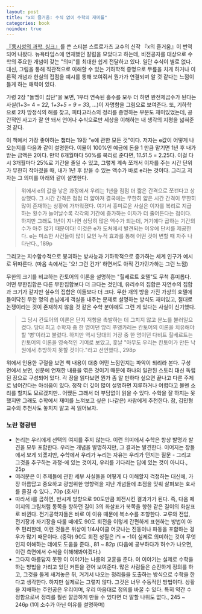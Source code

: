 ```yaml
---
layout: post
title: "x의 즐거움: 수식 없이 수학의 재미를"
categories: book
noindex: true
---
```


[『동시성의 과학, 싱크』](http://www.aladin.co.kr/shop/wproduct.aspx?ISBN=8934918101)를 쓴 스티븐 스트로가츠 교수의 신작 『x의 즐거움』이 번역되어 나왔다. 뉴욕타임스에 연재했던 칼럼을 모았다고 하는데, 비전공자를 대상으로 수학의 주요한 개념이 갖는 "의미"를 최대한 쉽게 전달하고 있다. 일단 수식이 별로 없다. 대신, 그림을 통해 직관적으로 이해할 수 있는 기하학적 증명으로 무릎을 치게 하거나 이론적 개념과 현실의 접점을 예시를 통해 보여줘서 뭔가가 연결되며 알 것 같다는 느낌이 들게 하는 매력이 있다.

가령 2장 "돌멩이 집단"을 보면, 1부터 연속된 홀수를 모두 더 하면 완전제곱수가 된다는 사실(1+3= 4 = 2*2, 1+3+5 = 9 = 3*3, ...)이 자명함을 그림으로 보여준다. 또, 기하학으로 2차 방정식의 해를 찾고, 피타고라스의 정리를 증명하는 부분도 재미있었는데, 공간적인 사고가 잘 안 돼서 언어나 수식으로만 세상을 이해하는 내 생각의 지평을 넓혀준 것 같다.

이 책에서 가장 좋아하는 챕터는 19장 "e에 관한 모든 것"이다. 저자는 e값이 어떻게 나오는지를 다음과 같이 설명한다. 이율이 100%인 예금에 돈을 1 만큼 맡기면 1년 후 내가 받는 금액은 2이다. 만약 6개월마다 50%를 복리로 준다면, 1*1.5*1.5 = 2.25다. 이걸 다시 3개월마다 25%로 기간을 줄일 수 있고, 그렇게 계속 쪼개서 이자를 주는 시간 단위가 무한히 작아졌을 때, 내가 1년 후 받을 수 있는 액수가 바로 e라는 것이다. 그리고 저자는 그 의미를 아래와 같이 설명한다. 

> 위에서 e의 값을 낳은 과정에서 우리는 1년을 점점 더 짧은 간격으로 쪼갠다고 상상했다. 그 시간 간격은 점점 더 얇아져 결국에는 무한히 얇은 시간 간격이 무한히 많이 존재하는 상황에 가까워졌다. 여기서 흥미로운 사실은 이자를 복리로 지급하는 횟수가 늘어날수록 각각의 기간에 증가하는 이자가 더 줄어든다는 점이다. 하지만 그래도 1년이 지나면 상당히 많은 액수가 되는데, 거기에다 곱하는 기간의 수가 아주 많기 때문이다!
이것은 e가 도처에서 발견되는 이유에 단서를 제공한다. e는 미소한 사건들이 많이 모인 누적 효과를 통해 어떤 것이 변할 때 자주 나타난다., 189p

그리고는 지수함수적으로 붕괴하는 방사능과 기하학적으로 증가하는 세계 인구가 예시로 뒤따른다. (마음 속에서는 '오! 그런 건가' 하면서도 아직 긴가민가하는 그런 느낌)

무한의 크기를 비교하는 칸토어의 이론을 설명하는 "힐베르트 호텔"도 무척 흥미롭다. 어떤 무한집합은 다른 무한집합보다 더 크다는 것인데, 유리수의 집합은 자연수의 집합과 크기가 같지만 실수의 집합은 이들보다 더 크다. 무한 개의 방을 가진 가상의 호텔에 들이닥친 무한 명의 손님에게 객실을 내주는 문제로 설명하는 방식도 재미있고, 절대로 논쟁이라는 것이 존재하지 않을 것 같은 수학 분야에도 그런 게 있다는 사실이 신기했다.

> 그 당시 칸토어의 이론은 단지 저항을 촉발하는 데 그치지 않고 분노를 불러일으켰다. 당대 최고 수학자 중 한 명이던 앙리 푸앵카레는 칸토어의 이론을 치유해야 할 '병'이라고 불렀다. 하지만 역시 당대의 거장 중 한 명이던 다비트 힐베르트는 칸토어의 이론을 영속적인 기여로 보았고, 훗날 "아무도 우리는 칸토어가 만든 낙원에서 추방하지 못할 것이다."라고 선언했다., 298p

위에서 인용한 구절을 보면 책 내용이 대충 어떤 느낌인지는 파악이 되리라 본다. 구성 면에서 보면, 신문에 연재한 내용을 엮은 것이기 때문에 하나의 일관된 스토리 대신 독립된 장으로 구성되어 있다. 각 장을 읽다보면 뭔가 좀 알 만하다 싶으면 끝나고 다른 주제로 넘어간다는 아쉬움이 있다. 정작 더 깊이 많이 설명하면 지루하거나 어렵다고 볼멘 소리를 할지도 모르겠지만.. 어쨌든 그래서 더 부담없이 읽을 수 있다. 수학을 잘 하지는 못했지만 그래도 수학에서 재미를 느껴보고 싶은 (나같은) 사람에게 추천한다. 참, 김민형 교수의 추천사도 놓치지 말고 꼭 읽어보자.

### 노란 형광펜

- 논리는 우리에게 선택의 여지를 주지 않는다. 이런 의미에서 수학은 항상 발명과 발견을 모두 포함한다. 우리는 개념을 발명하지만, 그 결과는 발견한다. 이어지는 장들에서 보게 되겠지만, 수학에서 우리가 누리는 자유는 우리가 던지는 질문 - 그리고 그것을 추구하는 과정-에 있는 것이지, 우리를 기다리는 답에 있는 것이 아니다., 25p
- 여러분은 이 주제들에 관한 세부 사실들을 어떻게 다 이해할지 걱정하는 대신에, 가장 아름답고 중요하고 광범위한 영향력을 지난 개념들에 초점을 맞춰 살펴보는 호사를 즐길 수 있다., 70p (호사!)
- 따라서 i를 곱하면, 반시계 방향으로 90도만큼 회전시킨 결과가가 된다. 즉, 다음 페이지의 그림처럼 동쪽을 향하던 길이 3의 화살표가 북쪽을 향한 같은 길이의 화살표로 바뀐다. 전기공학자들은 바로 이 이유 때문에 복소수를 조항한다. 교류와 전압, 전기장과 자기장을 다룰 때에도 90도 회전을 이렇게 간편하게 표현하는 방법이 아주 편리한데, 이런 것들은 위상이 1/4사이클 어긋나는 진동이나 파동을 포함하는 경우가 많기 때문이다. (중략) 90도 회전 성질은 i*i = -1이 실제로 의미하는 것이 무엇인지 이해하는 데에도 도움을 준다., 81 ~ 82p (다음에 공부하다가 허수가 나오면, 이런 측면에서 수식을 이해해봐야겠다.)
- 그다지 아름답지 못한 이 이야기는 나름의 교훈을 준다. 이 이야기는 실제로 수학을 하는 방법을 가리고 있던 커튼을 걷어 보여준다. 많은 사람들은 순진하게 정의를 하고, 그것을 돌게 새겨놓은 뒤, 거기서 나오는 정리들을 도출하는 방식으로 수학을 한다고 생각한다. 하지만 실제로는 그렇지 않다. 그것은 너무 수동적인 방법이다. 상황을 지배하는 주인공은 우리이며, 우리 마음대로 정의를 바꿀 수 있다. 특히 약간 수정함으로써 정리를 훨씬 깔끔하게 만들 수 있다면 더 말할 나위도 없다., 245 ~ 246p (1이 소수가 아닌 이유를 설명하며)